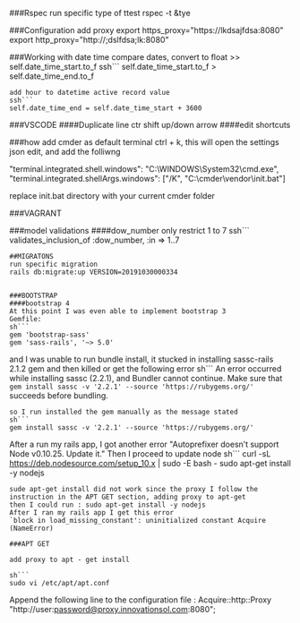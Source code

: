 ###Rspec
run specific type of ttest rspec -t &tye

###Configuration
add proxy 
export https_proxy="https://lkdsajfdsa:8080"
export http_proxy="http://;dslfdsa;lk:8080"

###Working with date time 
 compare dates, convert to float >> self.date_time_start.to_f 
 ssh```
 self.date_time_start.to_f > self.date_time_end.to_f
 ```
 add hour to datetime active record value 
 ssh```
 self.date_time_end = self.date_time_start + 3600
 ```
###VSCODE 
####Duplicate line
ctr shift up/down arrow
####edit shortcuts

###how add cmder as default terminal 
ctrl + k, this will open the settings json edit, and add the folliwng

"terminal.integrated.shell.windows": "C:\\WINDOWS\\System32\\cmd.exe",
"terminal.integrated.shellArgs.windows": ["/K", "C:\\cmder\\vendor\\init.bat"]

replace init.bat directory with your current cmder folder

###VAGRANT


###model validations
####dow_number only restrict 1 to 7
ssh```
   validates_inclusion_of :dow_number, :in => 1..7
```
##MIGRATONS
run specific migration
rails db:migrate:up VERSION=20191030000334


###BOOTSTRAP
####bootstrap 4
At this point I was even able to implement bootstrap 3
Gemfile:
sh```
gem 'bootstrap-sass'
gem 'sass-rails', '~> 5.0'
```
and I was unable to run bundle install, it stucked in installing sassc-rails 2.1.2 gem and then killed or get the following error
sh```
An error occurred while installing sassc (2.2.1), and Bundler cannot continue.
Make sure that `gem install sassc -v '2.2.1' --source 'https://rubygems.org/'` succeeds before bundling.
```
so I run installed the gem manually as the message stated 
sh```
gem install sassc -v '2.2.1' --source 'https://rubygems.org/'
```
After a run my rails app, I got another error "Autoprefixer doesn’t support Node v0.10.25. Update it."
Then I proceed to update node 
sh```
curl -sL https://deb.nodesource.com/setup_10.x | sudo -E bash -
sudo apt-get install -y nodejs
```
sude apt-get install did not work since the proxy I follow the instruction in the APT GET section, adding proxy to apt-get
then I could run : sudo apt-get install -y nodejs 
After I ran my rails app I get this error
`block in load_missing_constant': uninitialized constant Acquire (NameError)

###APT GET

add proxy to apt - get install

sh```
sudo vi /etc/apt/apt.conf
```
Append the following line to the configuration file :
Acquire::http::Proxy "http://user:password@proxy.innovationsol.com:8080";